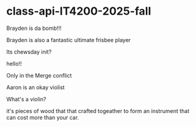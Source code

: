 # class-api-IT4200-2025-fall

Brayden is da bomb!!!

Brayden is also a fantastic ultimate frisbee player

Its chewsday init?

hello!!

Only in the Merge conflict

Aaron is an okay violist

What's a violin?

it's pieces of wood that that crafted togeather to form an instrument that can cost more than your car.

